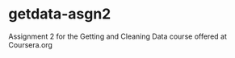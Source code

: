 getdata-asgn2
=============

Assignment 2 for the Getting and Cleaning Data course offered at Coursera.org
